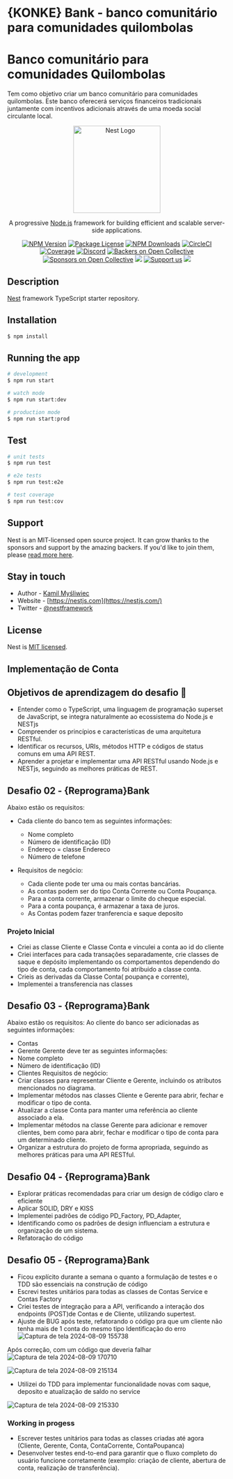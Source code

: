 # {KONKE} Bank - banco comunitário para comunidades quilombolas

# Banco comunitário para comunidades Quilombolas

Tem como objetivo criar um banco comunitário para comunidades quilombolas. Este banco oferecerá serviços financeiros tradicionais juntamente com incentivos adicionais através de uma moeda social circulante local.

<p align="center">
  <a href="http://nestjs.com/" target="blank"><img src="https://nestjs.com/img/logo-small.svg" width="200" alt="Nest Logo" /></a>
</p>

[circleci-image]: https://img.shields.io/circleci/build/github/nestjs/nest/master?token=abc123def456
[circleci-url]: https://circleci.com/gh/nestjs/nest

  <p align="center">A progressive <a href="http://nodejs.org" target="_blank">Node.js</a> framework for building efficient and scalable server-side applications.</p>
    <p align="center">
<a href="https://www.npmjs.com/~nestjscore" target="_blank"><img src="https://img.shields.io/npm/v/@nestjs/core.svg" alt="NPM Version" /></a>
<a href="https://www.npmjs.com/~nestjscore" target="_blank"><img src="https://img.shields.io/npm/l/@nestjs/core.svg" alt="Package License" /></a>
<a href="https://www.npmjs.com/~nestjscore" target="_blank"><img src="https://img.shields.io/npm/dm/@nestjs/common.svg" alt="NPM Downloads" /></a>
<a href="https://circleci.com/gh/nestjs/nest" target="_blank"><img src="https://img.shields.io/circleci/build/github/nestjs/nest/master" alt="CircleCI" /></a>
<a href="https://coveralls.io/github/nestjs/nest?branch=master" target="_blank"><img src="https://coveralls.io/repos/github/nestjs/nest/badge.svg?branch=master#9" alt="Coverage" /></a>
<a href="https://discord.gg/G7Qnnhy" target="_blank"><img src="https://img.shields.io/badge/discord-online-brightgreen.svg" alt="Discord"/></a>
<a href="https://opencollective.com/nest#backer" target="_blank"><img src="https://opencollective.com/nest/backers/badge.svg" alt="Backers on Open Collective" /></a>
<a href="https://opencollective.com/nest#sponsor" target="_blank"><img src="https://opencollective.com/nest/sponsors/badge.svg" alt="Sponsors on Open Collective" /></a>
  <a href="https://paypal.me/kamilmysliwiec" target="_blank"><img src="https://img.shields.io/badge/Donate-PayPal-ff3f59.svg"/></a>
    <a href="https://opencollective.com/nest#sponsor"  target="_blank"><img src="https://img.shields.io/badge/Support%20us-Open%20Collective-41B883.svg" alt="Support us"></a>
  <a href="https://twitter.com/nestframework" target="_blank"><img src="https://img.shields.io/twitter/follow/nestframework.svg?style=social&label=Follow"></a>
</p>
  <!--[![Backers on Open Collective](https://opencollective.com/nest/backers/badge.svg)](https://opencollective.com/nest#backer)
  [![Sponsors on Open Collective](https://opencollective.com/nest/sponsors/badge.svg)](https://opencollective.com/nest#sponsor)-->

## Description

[Nest](https://github.com/nestjs/nest) framework TypeScript starter repository.

## Installation

```bash
$ npm install
```

## Running the app

```bash
# development
$ npm run start

# watch mode
$ npm run start:dev

# production mode
$ npm run start:prod
```

## Test

```bash
# unit tests
$ npm run test

# e2e tests
$ npm run test:e2e

# test coverage
$ npm run test:cov
```

## Support

Nest is an MIT-licensed open source project. It can grow thanks to the sponsors and support by the amazing backers. If you'd like to join them, please [read more here](https://docs.nestjs.com/support).

## Stay in touch

- Author - [Kamil Myśliwiec](https://kamilmysliwiec.com)
- Website - [https://nestjs.com](https://nestjs.com/)
- Twitter - [@nestframework](https://twitter.com/nestframework)

## License

Nest is [MIT licensed](LICENSE).

## Implementação de Conta


## Objetivos de aprendizagem do desafio 🎯
- Entender como o TypeScript, uma linguagem de programação superset de JavaScript, se integra naturalmente ao ecossistema do Node.js e NESTjs
- Compreender os princípios e características de uma arquitetura RESTful.
- Identificar os recursos, URIs, métodos HTTP e códigos de status comuns em uma API REST.
- Aprender a projetar e implementar uma API RESTful usando Node.js e NESTjs, seguindo as melhores práticas de REST.

## Desafio 02 - {Reprograma}Bank
 
Abaixo estão os requisitos:
* Cada cliente do banco tem as seguintes informações:
  - Nome completo
  - Número de identificação (ID)
  - Endereço = classe Endereco
  - Número de telefone

* Requisitos de negócio:
  - Cada cliente pode ter uma ou mais contas bancárias.  
  - As contas podem ser do tipo Conta Corrente ou Conta Poupança.
  - Para a conta corrente, armazenar o limite do cheque especial.
  - Para a conta poupança, é armazenar a taxa de juros.
  - As Contas podem fazer tranferencia e saque deposito 

### Projeto Inicial 
- Criei as classe Cliente e Classe Conta  e vinculei a conta ao id do cliente
- Criei interfaces para cada transações separadamente, crie classes de saque e depósito implementando os comportamentos dependendo do tipo de conta, cada comportamento foi atribuido a classe conta.
- Crieis as derivadas da Classe Conta( poupança e corrente), 
- Implementei a transferencia nas classes

## Desafio 03 - {Reprograma}Bank

Abaixo estão os requisitos:
Ao cliente do banco ser adicionadas as seguintes informações:
- Contas
- Gerente
Gerente deve ter as seguintes informações:
- Nome completo
- Número de identificação (ID)
- Clientes
Requisitos de negócio:
- Criar classes para representar Cliente e Gerente, incluindo os atributos mencionados no diagrama.
- Implementar métodos nas classes Cliente e Gerente para abrir, fechar e modificar o tipo de conta.
- Atualizar a classe Conta para manter uma referência ao cliente associado a ela.
- Implementar métodos na classe Gerente para adicionar e remover clientes, bem como para abrir, fechar e modificar o tipo de conta para um determinado cliente.
- Organizar a estrutura do projeto de forma apropriada, seguindo as melhores práticas para uma API RESTful.

## Desafio 04 - {Reprograma}Bank

- Explorar práticas recomendadas para criar um design de código claro e eficiente
- Aplicar SOLID, DRY e KISS
- Implementei padrões de código PD_Factory, PD_Adapter,
- Identificando como os padrões de design influenciam a estrutura e organização de um sistema.
- Refatoração do código

## Desafio 05 - {Reprograma}Bank

- Ficou explícito durante a semana o quanto a formulação de testes e o TDD são essenciais na construção de código
- Escrevi testes unitários para todas as classes de Contas Service e Contas Factory 
- Criei testes de integração para a API, verificando a interação dos endpoints (POST)de Contas e de Cliente, utilizando supertest.
- Ajuste de BUG após teste, refatorando o código pra que um cliente não tenha mais de 1 conta do mesmo tipo 
Identificação do erro
![Captura de tela 2024-08-09 155738](https://github.com/user-attachments/assets/1718135b-7507-4704-9915-192670e67995)

Após correção, com um código que deveria falhar
![Captura de tela 2024-08-09 170710](https://github.com/user-attachments/assets/f6c67b7e-3978-4523-8caf-d9931c413cd9)

![Captura de tela 2024-08-09 215134](https://github.com/user-attachments/assets/6df8e0c4-b8bd-4164-b8b4-e188de2e9c28)

- Utilizei do TDD para implementar funcionalidade novas com saque, deposito e atualização de saldo no service

![Captura de tela 2024-08-09 215330](https://github.com/user-attachments/assets/63a3c046-760d-48bb-bf5e-ae3415e68c89)

### Working in progess
  - Escrever testes unitários para todas as classes criadas até agora (Cliente, Gerente, Conta, ContaCorrente, ContaPoupanca)
  - Desenvolver testes end-to-end para garantir que o fluxo completo do usuário funcione corretamente (exemplo: criação de cliente, abertura de conta, realização de transferência).

